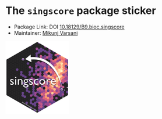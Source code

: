 # The `singscore` package sticker

* Package Link: DOI [10.18129/B9.bioc.singscore](https://doi.org/doi:10.18129/B9.bioc.singscore)
* Maintainer: [Mikunj Varsani](https://github.com/Mikunj/)

<img src=singscore.png height="200">
